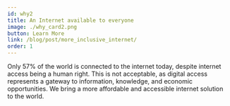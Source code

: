 ```yaml
---
id: why2
title: An Internet available to everyone
image: ./why_card2.png
button: Learn More
link: /blog/post/more_inclusive_internet/
order: 1
---
```


Only 57% of the world is connected to the internet today, despite internet access being a human right. This is not acceptable, as digital access represents a gateway to information, knowledge, and economic opportunities. We bring a more affordable and accessible internet solution to the world.
